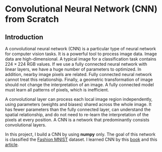 # Convolutional Neural Network (CNN) from Scratch

## Introduction

A convolutional neural network (CNN) is a particular type of neural network for computer vision tasks. 
It is a powerful tool to process image data. Image data are high-dimensional. 
A typical image for a classification task contains $224\times 224$ RGB values. 
If we use a fully connected neural network with linear layers, we have a huge number of parameters to optimized. 
In addition, nearby image pixels are related. Fully connected neural network cannot treat this relationship. 
Finally, a geometric transformation of image should not change the interpretation of an image. 
A fully connected model must learn all patterns of pixels, which is inefficient. 

A convolutional layer can process each local image region independently, 
using parameters (weights and biases) shared across the whole image. 
It has fewer parameters than the fully connected layer, can understand the spatial relationship, 
and do not need to re-learn the interpretation of the pixels at every position. 
A CNN is a network that predominantly consists convolutional layers. 

In this project, I build a CNN by using **numpy** only. 
The goal of this network is classified the [Fashion MNIST](https://www.kaggle.com/datasets/zalando-research/fashionmnist) dataset. 
I learned CNN by this [book](https://udlbook.github.io/udlbook/) and this [article](https://www.quarkml.com/2023/07/build-a-cnn-from-scratch-using-python.html).
